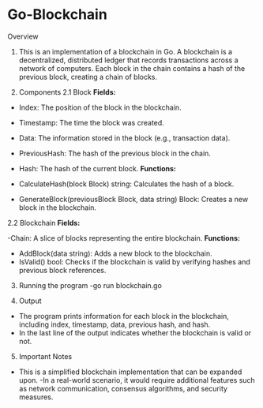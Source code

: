 # Go-Blockchain

Overview

1. This is an implementation of a blockchain in Go. A blockchain is a decentralized, distributed ledger that records transactions across a network of computers. Each block in the chain contains a hash of the previous block, creating a chain of blocks.

2. Components
2.1 Block
**Fields:**

- Index: The position of the block in the blockchain.
- Timestamp: The time the block was created.
- Data: The information stored in the block (e.g., transaction data).
- PreviousHash: The hash of the previous block in the chain.
- Hash: The hash of the current block.
**Functions:**

- CalculateHash(block Block) string: Calculates the hash of a block.
- GenerateBlock(previousBlock Block, data string) Block: Creates a new block in the blockchain.

2.2 Blockchain
**Fields:**

-Chain: A slice of blocks representing the entire blockchain.
**Functions:**

- AddBlock(data string): Adds a new block to the blockchain.
- IsValid() bool: Checks if the blockchain is valid by verifying hashes and previous block references.

3. Running the program
   -go run blockchain.go

4. Output
- The program prints information for each block in the blockchain, including index, timestamp, data, previous hash, and hash.
- In the last line of the output indicates whether the blockchain is valid or not.

5. Important Notes
- This is a simplified blockchain implementation that can be expanded upon.
-In a real-world scenario, it would require additional features such as network communication, consensus algorithms, and security measures.
